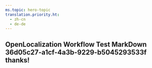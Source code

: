 ```yaml
---
ms.topic: hero-topic
translation.priority.ht: 
  - zh-cn
  - de-de
---
```

## OpenLocalization Workflow Test MarkDown 36d05c27-a1cf-4a3b-9229-b5045293533f thanks!
